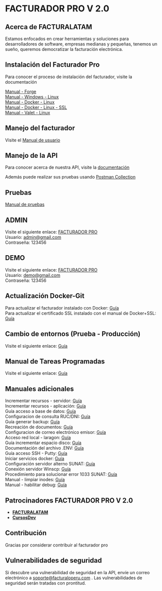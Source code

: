 # **FACTURADOR PRO V 2.0**

## Acerca de FACTURALATAM

Estamos enfocados en crear herramientas y soluciones para desarrolladores de software, empresas medianas y pequeñas, tenemos un sueño, queremos democratizar la facturación electrónica.

## Instalación del Facturador Pro

Para conocer el proceso de instalación del facturador, visite la documentación

[Manual - Forge](https://docs.google.com/document/d/1NVV2yv8ys8tjdz5ByvEPhIUdm0GJ95XiB-iMlElaJTA/edit# "Clic")
<br>
[Manual - Windows - Linux](https://drive.google.com/open?id=1Jf0vgGvx27MbOB4JYsk9Gzgd5QIl32j35pwU1LI_Woo "Clic")
<br>
[Manual - Docker - Linux](https://docs.google.com/document/d/1E8jOrnbASjzBqhvgjhlJdhHExUjq4A0DoRKhkFEuFyY/edit?usp=sharing "Clic")
<br>
[Manual - Docker - Linux - SSL](https://docs.google.com/document/d/1V54AoYPSNqgi2M9ddck6gh3AgQspZ-eH37_1BU7Gpuo/edit?usp=sharingg "Clic")
<br>
[Manual - Valet - Linux](https://docs.google.com/document/d/1x1SZnhzDITta6k-pOQC75xQKWowCgSUSRoa434gglQA/edit?usp=sharing "Clic")

## Manejo del facturador

Visite el [Manual de usuario](https://drive.google.com/open?id=13t2-eqf57QRbAFR8qPkAjOXjODx6BCfWVjmzmrcHE50 "Clic")

## Manejo de la API

Para conocer acerca de nuestra API, visite la [documentación](https://docs.google.com/document/d/1FtuEGAq7scoQFGQKBuT8Zd6dLVU7h9abeGXbE41J-qA/edit# "Clic")<br>

Además puede realizar sus pruebas usando [Postman Collection](https://drive.google.com/open?id=1RQVd-vGyIbAP1jNUGuauTBALNOy_CFzl "Clic") 

## Pruebas

[Manual de pruebas](https://docs.google.com/document/d/1GihGu-qNukj27hufdkPWUYO6wl-XIUVyK2cXygDqdlI/edit# "Clic")

## ADMIN

Visite el siguiente enlace: [FACTURADOR PRO](http://2facturaloperuonline.com "Clic")
<br>
Usuario: admin@gmail.com<br>
Contraseña: 123456

## DEMO

Visite el siguiente enlace: [FACTURADOR PRO](http://demo.2facturaloperuonline.com "Clic")
<br>
Usuario: demo@gmail.com<br>
Contraseña: 123456

## Actualización Docker-Git

Para actualizar el facturador instalado con Docker: [Guía](https://docs.google.com/document/d/11PI1a9yjCPfH9CCuWmJSrdj1V8IEUffqurqvdkw29co/edit?usp=sharing "Clic")
<br>
Para actualizar el certificado SSL instalado con el manual de Docker+SSL: [Guía](https://docs.google.com/document/d/1kcgtIDrOWnGKQbWO3sW2KEkUoNdadIB5YHBgaSb87uA/edit# "Clic")

## Cambio de entornos (Prueba - Producción)

Visite el siguiente enlace: [Guía](https://docs.google.com/document/d/1IBXczY4b1YvSnGdFlIklpb8HGlQcP1lN44rpXbtYyUc/edit#heading=h.cqyhenf1o1j3 "Clic")

## Manual de Tareas Programadas

Visite el siguiente enlace: [Guía](https://docs.google.com/document/d/1Cu3Kpgv9HvMAV4fwVNbR-CFc0uTu_-qEVLT-MIuxBTQ/edit?usp=sharing "Clic")

## Manuales adicionales

Incrementar recursos - servidor: [Guía](https://drive.google.com/open?id=1IQad7UnljZEPd4hYWx5ZlR3LJliFGT25AjiI4-TlcJU "Clic")<br>
Incrementar recursos - aplicación: [Guía](https://drive.google.com/open?id=1_A06M8AKR514XdctOpi8yIHOQd2cMIzm1BAdNCLUoew "Clic")<br>
Guía acceso a base de datos: [Guía](https://drive.google.com/open?id=1uZ_qt34I8HucJYmt_RfI2orgfl9_dpqIh8RukwiG1uM "Clic")<br>
Configuracion de consulta RUC/DNI: [Guía](https://docs.google.com/document/d/15_MjQBamZI20UC08p-zC9N3yrMhIqh8iObikZ_eNKKg/edit?usp=sharing "Clic")<br>
Guía generar backup: [Guía](https://drive.google.com/open?id=15dD0KPmDPIeM5y6QdLJivEI-ryS75s2uuJJlusNTr1g "Clic")<br>
Recreación de documentos: [Guía](https://drive.google.com/open?id=1_ZvNpA3_IyvEiQ2NSaiW_rsBhVNbK7YD-_l1kbrEGwQ "Clic")<br>
Configuracion de correo electrónico emisor: [Guía](https://docs.google.com/document/d/1sBXGgKZwcgKZTMTT_qQldpRT13jzEL4Q1S_yPpY-nOo/edit?usp=sharing "Clic")<br>
Acceso red local - laragon: [Guía](https://docs.google.com/document/d/13kOE5N5LJtCJIr3hswrfNgBYxi9wx07YwUCrAfgyCoQ/edit "Clic")<br>
Guía incrementar espacio disco: [Guía](https://docs.google.com/document/d/1hpEQUs9OFha_35yyLb1cMKeluD-dEku5lQsQ3TJFib8/edit "Clic")<br>
Documentación del archivo .ENV: [Guía](https://docs.google.com/document/d/1XpNPg32CrihM1wYWjttwON-2R6nln7-70vBLZnD1UjE/edit?usp=sharing "Clic")<br>
Guía acceso SSH - Putty: [Guía](https://docs.google.com/document/d/1PmQejvNd_dkXVm8DPUYlQTag0wvES46tMpxX3MPhkNY/edit# "Clic")<br>
Iniciar servicios docker: [Guía](https://docs.google.com/document/d/1MMuyeYE53RjDaOR2OLPsCtpxicDzqowlvoMTWpkBaSM/edit# "Clic")<br>
Configuración servidor alterno SUNAT: [Guía](https://docs.google.com/document/d/1pr-9ewFYY7JFtYg-0V5MY4R16OGv-02VH5MqXjeUCh0/edit#heading=h.nezjsyganf1w "Clic")<br>
Conexión servidor Winscp: [Guía](https://docs.google.com/document/d/1Xpri2102N4b5C-dG-FVPXW5ZWjEz5S4iDjpvl7Zwq2E/edit# "Clic")<br>
Procedimiento para solucionar error 1033 SUNAT: [Guía](https://docs.google.com/document/d/1V9xyhH4JRJqFf-8zFBG9lOlmy07ts9dZCcJlQFEcFf8/edit# "Clic")<br>
Manual - limpiar inodes: [Guía](https://drive.google.com/open?id=1foPKDI3V3Z9uKTjRc2SPSoztVSOBevPAluT2BqFbfxA "Clic")<br>
Manual - habilitar debug: [Guía](https://drive.google.com/open?id=1OdU-rDjr_cxM7t3fujBxPnEQn7qMoxIO6KZNjiKzyvU "Clic")<br>

## Patrocinadores FACTURADOR PRO V 2.0

 - **[FACTURALATAM](http://facturalatam.com/)** 
 - **[CursosDev](http://cursosdev.com/)** 

## Contribución
 
Gracias por considerar contribuir al facturador pro

## Vulnerabilidades de seguridad

Si descubre una vulnerabilidad de seguridad en la API, envíe un correo electrónico a soporte@facturaloperu.com . Las vulnerabilidades de seguridad serán tratadas con prontitud.


